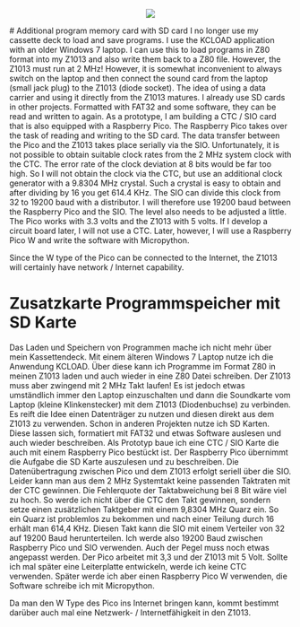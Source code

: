 <p align="center">
  <img src="https://github.com/devicplan/z80/cardreader/pictures/z1013_cardreader_prototype_f.JPG">
</p>
# Additional program memory card with SD card
I no longer use my cassette deck to load and save programs. I use the KCLOAD application with an older Windows 7 laptop. I can use this to load programs in Z80 format into my Z1013 and also write them back to a Z80 file. However, the Z1013 must run at 2 MHz! However, it is somewhat inconvenient to always switch on the laptop and then connect the sound card from the laptop (small jack plug) to the Z1013 (diode socket).
The idea of using a data carrier and using it directly from the Z1013 matures. I already use SD cards in other projects. Formatted with FAT32 and some software, they can be read and written to again. As a prototype, I am building a CTC / SIO card that is also equipped with a Raspberry Pico. The Raspberry Pico takes over the task of reading and writing to the SD card. The data transfer between the Pico and the Z1013 takes place serially via the SIO. Unfortunately, it is not possible to obtain suitable clock rates from the 2 MHz system clock with the CTC. The error rate of the clock deviation at 8 bits would be far too high. So I will not obtain the clock via the CTC, but use an additional clock generator with a 9.8304 MHz crystal. Such a crystal is easy to obtain and after dividing by 16 you get 614.4 KHz. The SIO can divide this clock from 32 to 19200 baud with a distributor. I will therefore use 19200 baud between the Raspberry Pico and the SIO. The level also needs to be adjusted a little. The Pico works with 3.3 volts and the Z1013 with 5 volts. If I develop a circuit board later, I will not use a CTC. Later, however, I will use a Raspberry Pico W and write the software with Micropython.

Since the W type of the Pico can be connected to the Internet, the Z1013 will certainly have network / Internet capability.



# Zusatzkarte Programmspeicher mit SD Karte
Das Laden und Speichern von Programmen mache ich nicht mehr über mein Kassettendeck. Mit einem älteren Windows 7 Laptop nutze ich die Anwendung KCLOAD. Über diese kann ich Programme im Format Z80 in meinen Z1013 laden und auch wieder in eine Z80 Datei schreiben. Der Z1013 muss aber zwingend mit 2 MHz Takt laufen! Es ist jedoch etwas umständlich immer den Laptop einzuschalten und dann die Soundkarte vom Laptop (kleine Klinkenstecker) mit dem Z1013 (Diodenbuchse) zu verbinden.
Es reift die Idee einen Datenträger zu nutzen und diesen direkt aus dem Z1013 zu verwenden. Schon in anderen Projekten nutze ich SD Karten. Diese lassen sich, formatiert mit FAT32 und etwas Software auslesen und auch wieder beschreiben. Als Prototyp baue ich eine CTC / SIO Karte die auch mit einem Raspberry Pico bestückt ist. Der Raspberry Pico übernimmt die Aufgabe die SD Karte auszulesen und zu beschreiben. Die Datenübertragung zwischen Pico und dem Z1013 erfolgt seriell über die SIO. Leider kann man aus dem 2 MHz Systemtakt keine passenden Taktraten mit der CTC gewinnen. Die Fehlerquote der Taktabweichung bei 8 Bit wäre viel zu hoch. So werde ich nicht über die CTC den Takt gewinnen, sondern setze einen zusätzlichen Taktgeber mit einem 9,8304 MHz Quarz ein. So ein Quarz ist problemlos zu bekommen und nach einer Teilung durch 16 erhält man 614,4 KHz. Diesen Takt kann die SIO mit einem Verteiler von 32 auf 19200 Baud herunterteilen. Ich werde also 19200 Baud zwischen Raspberry Pico und SIO verwenden. Auch der Pegel muss noch etwas angepasst werden. Der Pico arbeitet mit 3,3 und der Z1013 mit 5 Volt. Sollte ich mal später eine Leiterplatte entwickeln, werde ich keine CTC verwenden. Später werde ich aber einen Raspberry Pico W verwenden, die Software schreibe ich mit Micropython.

Da man den W Type des Pico ins Internet bringen kann, kommt bestimmt darüber auch mal eine Netzwerk- / Internetfähigkeit in den Z1013.

